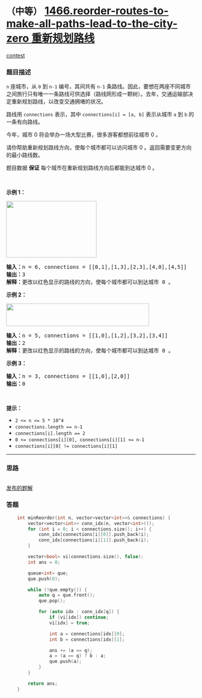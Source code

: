 # `（中等）` [1466.reorder-routes-to-make-all-paths-lead-to-the-city-zero 重新规划路线](https://leetcode-cn.com/problems/reorder-routes-to-make-all-paths-lead-to-the-city-zero/)

[contest](https://leetcode-cn.com/contest/weekly-contest-191/problems/reorder-routes-to-make-all-paths-lead-to-the-city-zero/)

### 题目描述
<p><code>n</code> 座城市，从 <code>0</code> 到 <code>n-1</code> 编号，其间共有 <code>n-1</code> 条路线。因此，要想在两座不同城市之间旅行只有唯一一条路线可供选择（路线网形成一颗树）。去年，交通运输部决定重新规划路线，以改变交通拥堵的状况。</p>

<p>路线用 <code>connections</code> 表示，其中 <code>connections[i] = [a, b]</code> 表示从城市 <code>a</code> 到 <code>b</code> 的一条有向路线。</p>

<p>今年，城市 0 将会举办一场大型比赛，很多游客都想前往城市 0 。</p>

<p>请你帮助重新规划路线方向，使每个城市都可以访问城市 0 。返回需要变更方向的最小路线数。</p>

<p>题目数据 <strong>保证</strong> 每个城市在重新规划路线方向后都能到达城市 0 。</p>

<p>&nbsp;</p>

<p><strong>示例 1：</strong></p>

<p><strong><img style="height: 150px; width: 240px;" src="https://assets.leetcode-cn.com/aliyun-lc-upload/uploads/2020/05/30/sample_1_1819.png" alt=""></strong></p>

<pre><strong>输入：</strong>n = 6, connections = [[0,1],[1,3],[2,3],[4,0],[4,5]]
<strong>输出：</strong>3
<strong>解释：</strong>更改以红色显示的路线的方向，使每个城市都可以到达城市 0 。</pre>

<p><strong>示例 2：</strong></p>

<p><strong><img style="height: 60px; width: 380px;" src="https://assets.leetcode-cn.com/aliyun-lc-upload/uploads/2020/05/30/sample_2_1819.png" alt=""></strong></p>

<pre><strong>输入：</strong>n = 5, connections = [[1,0],[1,2],[3,2],[3,4]]
<strong>输出：</strong>2
<strong>解释：</strong>更改以红色显示的路线的方向，使每个城市都可以到达城市 0 。</pre>

<p><strong>示例 3：</strong></p>

<pre><strong>输入：</strong>n = 3, connections = [[1,0],[2,0]]
<strong>输出：</strong>0
</pre>

<p>&nbsp;</p>

<p><strong>提示：</strong></p>

<ul>
	<li><code>2 <= n <= 5 * 10^4</code></li>
	<li><code>connections.length == n-1</code></li>
	<li><code>connections[i].length == 2</code></li>
	<li><code>0 <= connections[i][0], connections[i][1] <= n-1</code></li>
	<li><code>connections[i][0] != connections[i][1]</code></li>
</ul>


---
### 思路
```
```

[发布的题解](https://leetcode-cn.com/problems/reorder-routes-to-make-all-paths-lead-to-the-city-zero/solution/reorder-routes-by-ikaruga/)

### 答题
``` C++
    int minReorder(int n, vector<vector<int>>& connections) {
        vector<vector<int>> conn_idx(n, vector<int>());
        for (int i = 0; i < connections.size(); i++) {
            conn_idx[connections[i][0]].push_back(i);
            conn_idx[connections[i][1]].push_back(i);
        }

        vector<bool> vi(connections.size(), false);
        int ans = 0;

        queue<int> que;
        que.push(0);

        while (!que.empty()) {
            auto q = que.front();
            que.pop();

            for (auto idx : conn_idx[q]) {
                if (vi[idx]) continue;
                vi[idx] = true;

                int a = connections[idx][0];
                int b = connections[idx][1];

                ans += (a == q);
                a = (a == q) ? b : a;
                que.push(a);
            }
        }

        return ans;
    }
```




